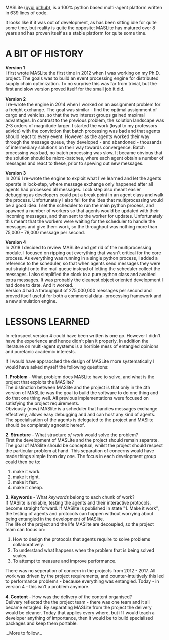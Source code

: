 MASLite ([pypi](https://pypi.org/project/MASlite/),[github](https://github.com/root-11/maslite)), is a 
100% python based multi-agent platform written in 639 lines of code.

It looks like if it was out of development, as has been sitting idle for quite some time, but reality is
quite the opposite: MASLite has matured over 8 years and has proven itself as a stable platform for quite some
time.

# A BIT OF HISTORY

**Version 1**  
I first wrote MASLite the first time in 2012 when I was working on my Ph.D. project. The goals was to build an event 
processing engine for distributed supply chain optimization. To no surprise this was far from trivial, but the
first and slow version proved itself for the small job it did.

**Version 2**  
I re-wrote the engine in 2014 when I worked on an assignment problem for a freight exchange. The goal was similar - 
find the optimal assignment of cargo and vehicles, so that the two interest groups gained maximal advantages.
In contrast to the previous problem, the solution landscape was 2-3 orders of magnitude larger.
I started the work (loyal to my professors advice) with the conviction that batch processing was bad and 
that agents should react to every event. However as the agents worked their way through the message queue,
they developed - and abandoned - thousands of intermediary solutions on their way towards convergence.
Batch processing was bad, no batch processing was slow. It became obvious that the solution should be micro-batches, 
where each agent obtain a number of messages and react to these, prior to spewing out new messages. 

**Version 3**  
In 2016 I re-wrote the engine to exploit what I've learned and let the agents operate in lock-step, where
message exchange only happened after all agents had processed all messages. Lock step also meant easier debugging 
as developers could put a break point in an agent class and walk the process. Unfortunately I also fell for the
idea that multiprocessing would be a good idea. I set the scheduler to run the main python process, and spawned a
number of workers so that agents would be updated with their incoming messages, and then sent to the worker for updates.
Unfortunately this meant that the workers were waiting for the scheduler to handle the messages and give them work,
so the throughput was nothing more than 75,000 - 78,000 message per second. 

**Version 4**  
In 2018 I decided to review MASLite and get rid of the multiprocessing module. I focused on ripping out everything
that wasn't critical for the core process. As everything was running in a single python process, I added a reference
to the scheduler, so that when agents send messages they were put straight onto the mail queue instead of letting the
scheduler collect the messages. I also simplified the clock to a pure python class and avoided extra messages.
It was probably the cleanest object oriented development I had done to date. And it worked.  
Version 4 had a throughput of 275,000,000 messages per second and proved itself useful for both a commercial data-
processing framework and a new simulation engine. 
 

# LESSONS LEARNED

In retrospect version 4 could have been written is one go. However I didn't 
have the experience and hence didn't plan it properly. In addition the literature
on multi-agent systems is a horrible mess of entangled opinions and puretanic academic interests.

If I would have appraoched the design of MASLite more systematically I would have asked myself the 
following questions:  

**1. Problem** - What problem does MASLite have to solve, and what is the project that exploits the MASlite?  
The distinction between MASlite and the project is that only in the 4th version of MASLite was the goal to 
build the software to do one thing and do that one thing well. All previous implementations were focused on 
satisfying the project requirements.  
Obviously (now) MASlite is a scheduler that handles messages exchange effectively, allows easy debugging and
and can host any kind of agents. The specialisation of the agents is delegated to the project and MASlite should
be completely agnostic hereof.

**2. Structure** - What structure _of work_ would solve the problem?  
First the development of MASLite and the project should remain separate. The goal of MASlite should be conceptual,
whilst the project should respect the particular problem at hand. This separation of concerns would have made
things simple from day one. The focus in each development group could then be to:
1. make it work.
2. make it right.
3. make it fast.
4. make it cheap.

**3. Keywords** - What _keywords_ belong to each chunk of work?  
If MASlite is reliable, testing the agents and their interactive protocols, become straight forward.
If MASlite is published in state "1. Make it work", the testing of agents and protocols can happen
without worrying about being entangled in the development of MASlite.   
The life of the project and the life MASlite are decoupled, so the project team can focus on:

1. How to design the protocols that agents require to solve problems collaboratively.  
2. To understand what happens when the problem that is being solved scales.  
3. To attempt to measure and improve performance.

There was no seperation of concern in the projects from 2012 - 2017. All work was driven by the project requirements,
and counter-intuitively this led to performance problems - because everything was entangled. Today - in version 4 -
this isn't a problem anymore.

**4. Content** - How was the delivery of the content organised?  
Delivery reflected the the project team - there was one team and it all became entagled. By separating MASLite from
the project the delivery would be cleaner. Today that applies every where, but if I would teach a developer anything
of importance, then it would be to build specialised packages and keep them portable. 

...More to follow...